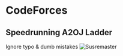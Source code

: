 # CodeForces
## Speedrunning A2OJ Ladder
Ignore typo & dumb mistakes
![Susremaster](https://user-images.githubusercontent.com/48209612/198869785-5e676ecd-52a4-4a52-94cf-3268c13c3661.png)
